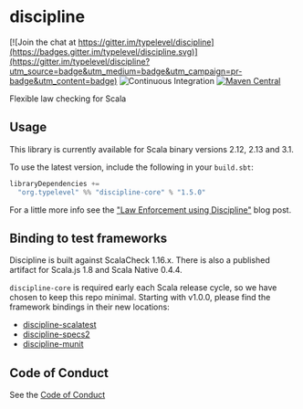 discipline
==========

[![Join the chat at https://gitter.im/typelevel/discipline](https://badges.gitter.im/typelevel/discipline.svg)](https://gitter.im/typelevel/discipline?utm_source=badge&utm_medium=badge&utm_campaign=pr-badge&utm_content=badge)
![Continuous Integration](https://github.com/typelevel/discipline/workflows/Continuous%20Integration/badge.svg)
[![Maven Central](https://maven-badges.herokuapp.com/maven-central/org.typelevel/discipline-core_2.13/badge.svg)](https://maven-badges.herokuapp.com/maven-central/org.typelevel/discipline-core_2.13)

Flexible law checking for Scala


Usage
-----

This library is currently available for Scala binary versions 2.12, 2.13 and 3.1.

To use the latest version, include the following in your `build.sbt`:

```scala
libraryDependencies +=
  "org.typelevel" %% "discipline-core" % "1.5.0"
```

For a little more info see the ["Law Enforcement using Discipline"](https://typelevel.org/blog/2013/11/17/discipline.html) blog post.

Binding to test frameworks
--------------------------

Discipline is built against ScalaCheck 1.16.x. There is also a published artifact for Scala.js 1.8 and Scala Native 0.4.4.

`discipline-core` is required early each Scala release cycle, so we have chosen to keep this repo minimal.  Starting with v1.0.0, please find the framework bindings in their new locations:

* [discipline-scalatest](https://github.com/typelevel/discipline-scalatest)
* [discipline-specs2](https://github.com/typelevel/discipline-specs2)
* [discipline-munit](https://github.com/typelevel/discipline-munit)

Code of Conduct
---------------

See the [Code of Conduct](CODE_OF_CONDUCT.md)
